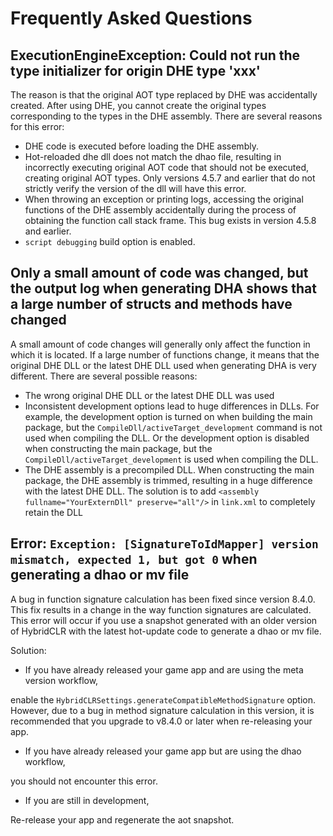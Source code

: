 # Frequently Asked Questions

## ExecutionEngineException: Could not run the type initializer for origin DHE type 'xxx'

The reason is that the original AOT type replaced by DHE was accidentally created. After using DHE, you cannot create the original types corresponding to the types in the DHE assembly. There are several reasons for this error:

- DHE code is executed before loading the DHE assembly.
- Hot-reloaded dhe dll does not match the dhao file, resulting in incorrectly executing original AOT code that should not be executed, creating original AOT types. Only versions 4.5.7 and earlier that do not strictly verify the version of the dll will have this error.
- When throwing an exception or printing logs, accessing the original functions of the DHE assembly accidentally during the process of obtaining the function call stack frame. This bug exists in version 4.5.8 and earlier.
- `script debugging` build option is enabled.

## Only a small amount of code was changed, but the output log when generating DHA shows that a large number of structs and methods have changed

A small amount of code changes will generally only affect the function in which it is located. If a large number of functions change, it means that the original DHE DLL or the latest DHE DLL used when generating DHA is very different. There are several possible reasons:

- The wrong original DHE DLL or the latest DHE DLL was used
- Inconsistent development options lead to huge differences in DLLs. For example, the development option is turned on when building the main package, but the `CompileDll/activeTarget_development` command is not used when compiling the DLL. Or the development option is disabled when constructing the main package, but the `CompileDll/activeTarget_development` is used when compiling the DLL.
- The DHE assembly is a precompiled DLL. When constructing the main package, the DHE assembly is trimmed, resulting in a huge difference with the latest DHE DLL. The solution is to add `<assembly fullname="YourExternDll" preserve="all"/>` in `link.xml` to completely retain the DLL

## Error: `Exception: [SignatureToIdMapper] version mismatch, expected 1, but got 0` when generating a dhao or mv file

A bug in function signature calculation has been fixed since version 8.4.0. This fix results in a change in the way function signatures are calculated. This error will occur if you use a snapshot generated with an older version of HybridCLR with the latest hot-update code to generate a dhao or mv file.

Solution:

- If you have already released your game app and are using the meta version workflow,

enable the `HybridCLRSettings.generateCompatibleMethodSignature` option. However, due to a bug in method signature calculation in this version, it is recommended that you upgrade to v8.4.0 or later when re-releasing your app.

- If you have already released your game app but are using the dhao workflow,

you should not encounter this error.

- If you are still in development,

Re-release your app and regenerate the aot snapshot.
